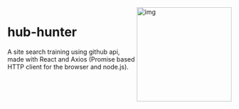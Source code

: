 <img src="https://i.imgur.com/sh720OZ.png" alt="img" height="213px" align="right"/>

# hub-hunter
A site search training using github api, made with React and Axios (Promise based HTTP client for the browser and node.js).
